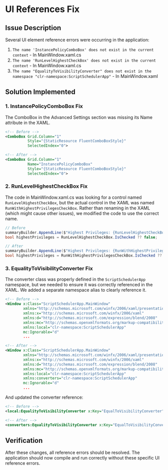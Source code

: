 # UI References Fix

## Issue Description
Several UI element reference errors were occurring in the application:

1. `The name 'InstancePolicyComboBox' does not exist in the current context` - In MainWindow.xaml.cs
2. `The name 'RunLevelHighestCheckBox' does not exist in the current context` - In MainWindow.xaml.cs
3. `The name "EqualityToVisibilityConverter" does not exist in the namespace "clr-namespace:ScriptSchedulerApp"` - In MainWindow.xaml

## Solution Implemented

### 1. InstancePolicyComboBox Fix
The ComboBox in the Advanced Settings section was missing its Name attribute in the XAML.

```xml
<!-- Before -->
<ComboBox Grid.Column="1" 
          Style="{StaticResource FluentComboBoxStyle}"
          SelectedIndex="0">
```

```xml
<!-- After -->
<ComboBox Grid.Column="1"
          Name="InstancePolicyComboBox" 
          Style="{StaticResource FluentComboBoxStyle}"
          SelectedIndex="0">
```

### 2. RunLevelHighestCheckBox Fix
The code in MainWindow.xaml.cs was looking for a control named `RunLevelHighestCheckBox`, but the actual control in the XAML was named `RunWithHighestPrivilegesCheckBox`. Rather than renaming in the XAML (which might cause other issues), we modified the code to use the correct name.

```csharp
// Before
summaryBuilder.AppendLine($"Highest Privileges: {RunLevelHighestCheckBox.IsChecked}");
bool highestPrivileges = RunLevelHighestCheckBox.IsChecked ?? false;
```

```csharp
// After
summaryBuilder.AppendLine($"Highest Privileges: {RunWithHighestPrivilegesCheckBox.IsChecked}");
bool highestPrivileges = RunWithHighestPrivilegesCheckBox.IsChecked ?? false;
```

### 3. EqualityToVisibilityConverter Fix
The converter class was properly defined in the `ScriptSchedulerApp` namespace, but we needed to ensure it was correctly referenced in the XAML. We added a separate namespace alias to clearly reference it.

```xml
<!-- Before -->
<Window x:Class="ScriptSchedulerApp.MainWindow"
        xmlns="http://schemas.microsoft.com/winfx/2006/xaml/presentation"
        xmlns:x="http://schemas.microsoft.com/winfx/2006/xaml"
        xmlns:d="http://schemas.microsoft.com/expression/blend/2008"
        xmlns:mc="http://schemas.openxmlformats.org/markup-compatibility/2006"
        xmlns:local="clr-namespace:ScriptSchedulerApp"
        mc:Ignorable="d"
        ...
```

```xml
<!-- After -->
<Window x:Class="ScriptSchedulerApp.MainWindow"
        xmlns="http://schemas.microsoft.com/winfx/2006/xaml/presentation"
        xmlns:x="http://schemas.microsoft.com/winfx/2006/xaml"
        xmlns:d="http://schemas.microsoft.com/expression/blend/2008"
        xmlns:mc="http://schemas.openxmlformats.org/markup-compatibility/2006"
        xmlns:local="clr-namespace:ScriptSchedulerApp"
        xmlns:converters="clr-namespace:ScriptSchedulerApp"
        mc:Ignorable="d"
        ...
```

And updated the converter reference:

```xml
<!-- Before -->
<local:EqualityToVisibilityConverter x:Key="EqualToVisibilityConverter"/>
```

```xml
<!-- After -->
<converters:EqualityToVisibilityConverter x:Key="EqualToVisibilityConverter"/>
```

## Verification
After these changes, all reference errors should be resolved. The application should now compile and run correctly without these specific UI reference errors.
